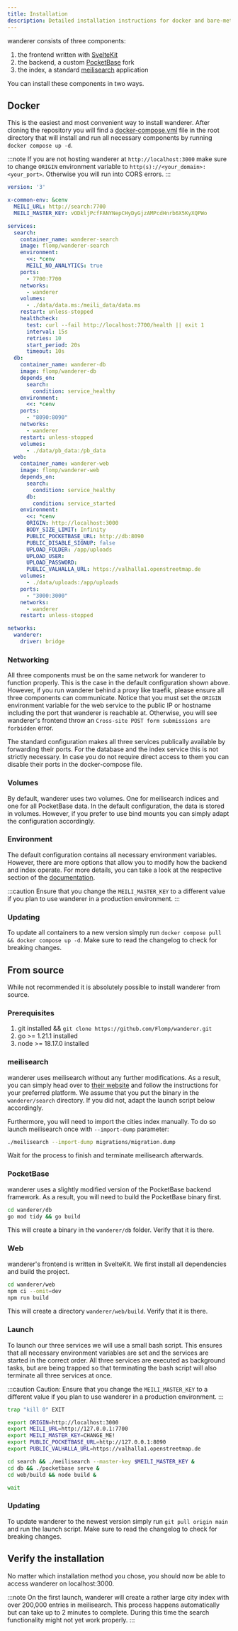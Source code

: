 ```yaml
---
title: Installation
description: Detailed installation instructions for docker and bare-metal
---
```


wanderer consists of three components: 
1. the frontend written with [SvelteKit](https://github.com/sveltejs/kit)
2. the backend, a custom [PocketBase](https://github.com/pocketbase/pocketbase) fork
3. the index, a standard [meilisearch](https://github.com/meilisearch/meilisearch) application

You can install these components in two ways.

## Docker

This is the easiest and most convenient way to install wanderer. After cloning the repository you will find a [docker-compose.yml](https://github.com/Flomp/wanderer/blob/main/docker-compose.yml) file in the root directory that will install and run all necessary components by running `docker compose up -d`.

:::note
If you are not hosting wanderer at `http://localhost:3000` make sure to change `ORIGIN` environment variable to `http(s)://<your_domain>:<your_port>`. Otherwise you will run into CORS errors.
:::

```yml
version: '3'

x-common-env: &cenv
  MEILI_URL: http://search:7700
  MEILI_MASTER_KEY: vODkljPcfFANYNepCHyDyGjzAMPcdHnrb6X5KyXQPWo

services:
  search:
    container_name: wanderer-search
    image: flomp/wanderer-search
    environment:
      <<: *cenv
      MEILI_NO_ANALYTICS: true
    ports:
      - 7700:7700
    networks:
      - wanderer
    volumes:
      - ./data/data.ms:/meili_data/data.ms
    restart: unless-stopped
    healthcheck:
      test: curl --fail http://localhost:7700/health || exit 1
      interval: 15s
      retries: 10
      start_period: 20s
      timeout: 10s
  db:
    container_name: wanderer-db
    image: flomp/wanderer-db
    depends_on:
      search:
        condition: service_healthy
    environment:
      <<: *cenv
    ports:
      - "8090:8090"
    networks:
      - wanderer
    restart: unless-stopped
    volumes:
      - ./data/pb_data:/pb_data
  web:
    container_name: wanderer-web
    image: flomp/wanderer-web
    depends_on:
      search:
        condition: service_healthy
      db:
        condition: service_started
    environment:
      <<: *cenv
      ORIGIN: http://localhost:3000
      BODY_SIZE_LIMIT: Infinity
      PUBLIC_POCKETBASE_URL: http://db:8090
      PUBLIC_DISABLE_SIGNUP: false
      UPLOAD_FOLDER: /app/uploads
      UPLOAD_USER:
      UPLOAD_PASSWORD:
      PUBLIC_VALHALLA_URL: https://valhalla1.openstreetmap.de
    volumes:
      - ./data/uploads:/app/uploads
    ports:
      - "3000:3000"
    networks:
      - wanderer
    restart: unless-stopped

networks:
  wanderer:
    driver: bridge
```
### Networking
All three components must be on the same network for wanderer to function properly. This is the case in the default configuration shown above. However, if you run wanderer behind a proxy like traefik, please ensure all three components can communicate.
Notice that you must set the `ORIGIN` environment variable for the web service to the public IP or hostname including the port that wanderer is reachable at. Otherwise, you will see wanderer's frontend throw an `Cross-site POST form submissions are forbidden` error.

The standard configuration makes all three services publically available by forwarding their ports. For the database and the index service this is not strictly necessary. In case you do not require direct access to them you can disable their ports in the docker-compose file.

### Volumes
By default, wanderer uses two volumes. One for meilisearch indices and one for all PocketBase data. In the default configuration, the data is stored in volumes. However, if you prefer to use bind mounts you can simply adapt the configuration accordingly.

### Environment
The default configuration contains all necessary environment variables. However, there are more options that allow you to modify how the backend and index operate. For more details, you can take a look at the respective section of the [documentation](/getting-started/configuration).

:::caution
Ensure that you change the `MEILI_MASTER_KEY` to a different value if you plan to use wanderer in a production environment.
:::

### Updating

To update all containers to a new version simply run `docker compose pull && docker compose up -d`. Make sure to read the changelog to check for breaking changes.

## From source

While not recommended it is absolutely possible to install wanderer from source. 

### Prerequisites
1. git installed && `git clone https://github.com/Flomp/wanderer.git` 
2. go >= 1.21.1 installed
3. node >= 18.17.0 installed

### meilisearch
wanderer uses meilisearch without any further modifications. As a result, you can simply head over to [their website](https://www.meilisearch.com/docs/learn/getting_started/installation) and follow the instructions for your preferred platform. We assume that you put the binary in the `wanderer/search` directory. If you did not, adapt the launch script below accordingly.

Furthermore, you will need to import the cities index manually. To do so launch meilisearch once with `--import-dump` parameter:
```bash
./meilisearch --import-dump migrations/migration.dump
```
Wait for the process to finish and terminate meilisearch afterwards.

### PocketBase
wanderer uses a slightly modified version of the PocketBase backend framework. As a result, you will need to build the PocketBase binary first.
```bash
cd wanderer/db
go mod tidy && go build
```
This will create a binary in the `wanderer/db` folder. Verify that it is there.

### Web
wanderer's frontend is written in SvelteKit. We first install all dependencies and build the project.
```bash
cd wanderer/web
npm ci --omit=dev
npm run build
```

This will create a directory `wanderer/web/build`. Verify that it is there.

### Launch

To launch our three services we will use a small bash script. This ensures that all necessary environment variables are set and the services are started in the correct order. All three services are executed as background tasks, but are being trapped so that terminating the bash script will also terminate all three services at once.

:::caution
Caution: Ensure that you change the `MEILI_MASTER_KEY` to a different value if you plan to use wanderer in a production environment.
:::

```bash
trap "kill 0" EXIT

export ORIGIN=http://localhost:3000
export MEILI_URL=http://127.0.0.1:7700
export MEILI_MASTER_KEY=CHANGE_ME!
export PUBLIC_POCKETBASE_URL=http://127.0.0.1:8090
export PUBLIC_VALHALLA_URL=https://valhalla1.openstreetmap.de

cd search && ./meilisearch --master-key $MEILI_MASTER_KEY &
cd db && ./pocketbase serve &
cd web/build && node build &

wait
```

### Updating

To update wanderer to the newest version simply run `git pull origin main` and run the launch script. Make sure to read the changelog to check for breaking changes.

## Verify the installation
No matter which installation method you chose, you should now be able to access wanderer on localhost:3000.

:::note
On the first launch, wanderer will create a rather large city index with over 200,000 entries in meilisearch. This process happens automatically but can take up to 2 minutes to complete. During this time the search functionality might not yet work properly. 
:::


